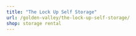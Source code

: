 ```yaml
---
title: "The Lock Up Self Storage"
url: /golden-valley/the-lock-up-self-storage/
shop: storage rental
---
```

